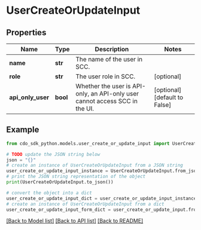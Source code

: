 # UserCreateOrUpdateInput


## Properties

Name | Type | Description | Notes
------------ | ------------- | ------------- | -------------
**name** | **str** | The name of the user in SCC. | 
**role** | **str** | The user role in SCC. | [optional] 
**api_only_user** | **bool** | Whether the user is API-only, an API-only user cannot access SCC in the UI. | [optional] [default to False]

## Example

```python
from cdo_sdk_python.models.user_create_or_update_input import UserCreateOrUpdateInput

# TODO update the JSON string below
json = "{}"
# create an instance of UserCreateOrUpdateInput from a JSON string
user_create_or_update_input_instance = UserCreateOrUpdateInput.from_json(json)
# print the JSON string representation of the object
print(UserCreateOrUpdateInput.to_json())

# convert the object into a dict
user_create_or_update_input_dict = user_create_or_update_input_instance.to_dict()
# create an instance of UserCreateOrUpdateInput from a dict
user_create_or_update_input_form_dict = user_create_or_update_input.from_dict(user_create_or_update_input_dict)
```
[[Back to Model list]](../README.md#documentation-for-models) [[Back to API list]](../README.md#documentation-for-api-endpoints) [[Back to README]](../README.md)


